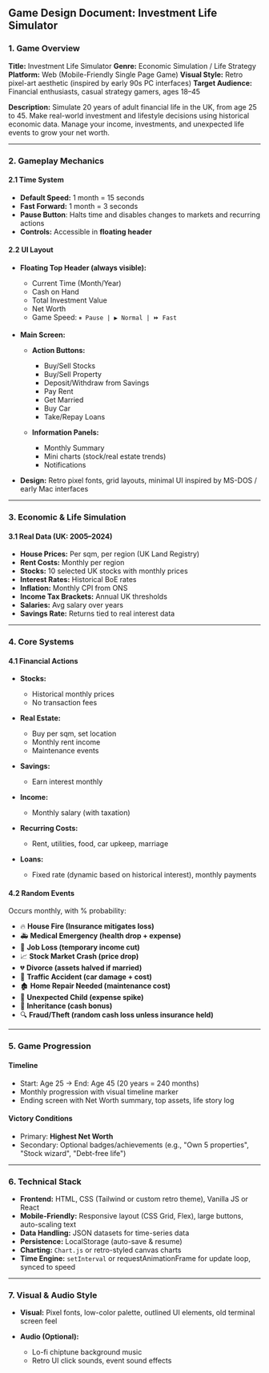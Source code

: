 ## **Game Design Document: Investment Life Simulator**

### **1. Game Overview**

**Title:** Investment Life Simulator
**Genre:** Economic Simulation / Life Strategy
**Platform:** Web (Mobile-Friendly Single Page Game)
**Visual Style:** Retro pixel-art aesthetic (inspired by early 90s PC interfaces)
**Target Audience:** Financial enthusiasts, casual strategy gamers, ages 18–45

**Description:**
Simulate 20 years of adult financial life in the UK, from age 25 to 45. Make real-world investment and lifestyle decisions using historical economic data. Manage your income, investments, and unexpected life events to grow your net worth.

---

### **2. Gameplay Mechanics**

#### **2.1 Time System**

* **Default Speed:** 1 month = 15 seconds
* **Fast Forward:** 1 month = 3 seconds
* **Pause Button**: Halts time and disables changes to markets and recurring actions
* **Controls:** Accessible in **floating header**

#### **2.2 UI Layout**

* **Floating Top Header (always visible):**

  * Current Time (Month/Year)
  * Cash on Hand
  * Total Investment Value
  * Net Worth
  * Game Speed: `⏸ Pause | ▶️ Normal | ⏩ Fast`

* **Main Screen:**

  * **Action Buttons:**

    * Buy/Sell Stocks
    * Buy/Sell Property
    * Deposit/Withdraw from Savings
    * Pay Rent
    * Get Married
    * Buy Car
    * Take/Repay Loans
  * **Information Panels:**

    * Monthly Summary
    * Mini charts (stock/real estate trends)
    * Notifications

* **Design:** Retro pixel fonts, grid layouts, minimal UI inspired by MS-DOS / early Mac interfaces

---

### **3. Economic & Life Simulation**

#### **3.1 Real Data (UK: 2005–2024)**

* **House Prices:** Per sqm, per region (UK Land Registry)
* **Rent Costs:** Monthly per region
* **Stocks:** 10 selected UK stocks with monthly prices
* **Interest Rates:** Historical BoE rates
* **Inflation:** Monthly CPI from ONS
* **Income Tax Brackets:** Annual UK thresholds
* **Salaries:** Avg salary over years
* **Savings Rate:** Returns tied to real interest data

---

### **4. Core Systems**

#### **4.1 Financial Actions**

* **Stocks:**

  * Historical monthly prices
  * No transaction fees
* **Real Estate:**

  * Buy per sqm, set location
  * Monthly rent income
  * Maintenance events
* **Savings:**

  * Earn interest monthly
* **Income:**

  * Monthly salary (with taxation)
* **Recurring Costs:**

  * Rent, utilities, food, car upkeep, marriage
* **Loans:**

  * Fixed rate (dynamic based on historical interest), monthly payments

#### **4.2 Random Events**

Occurs monthly, with % probability:

* 🔥 **House Fire (Insurance mitigates loss)**
* 🚑 **Medical Emergency (health drop + expense)**
* 💼 **Job Loss (temporary income cut)**
* 📈 **Stock Market Crash (price drop)**
* 💔 **Divorce (assets halved if married)**
* 🚗 **Traffic Accident (car damage + cost)**
* 🏚 **Home Repair Needed (maintenance cost)**
* 👶 **Unexpected Child (expense spike)**
* 🎉 **Inheritance (cash bonus)**
* 🔍 **Fraud/Theft (random cash loss unless insurance held)**

---

### **5. Game Progression**

#### **Timeline**

* Start: Age 25 → End: Age 45 (20 years = 240 months)
* Monthly progression with visual timeline marker
* Ending screen with Net Worth summary, top assets, life story log

#### **Victory Conditions**

* Primary: **Highest Net Worth**
* Secondary: Optional badges/achievements (e.g., "Own 5 properties", "Stock wizard", "Debt-free life")

---

### **6. Technical Stack**

* **Frontend:** HTML, CSS (Tailwind or custom retro theme), Vanilla JS or React
* **Mobile-Friendly:** Responsive layout (CSS Grid, Flex), large buttons, auto-scaling text
* **Data Handling:** JSON datasets for time-series data
* **Persistence:** LocalStorage (auto-save & resume)
* **Charting:** `Chart.js` or retro-styled canvas charts
* **Time Engine:** `setInterval` or requestAnimationFrame for update loop, synced to speed

---

### **7. Visual & Audio Style**

* **Visual:** Pixel fonts, low-color palette, outlined UI elements, old terminal screen feel
* **Audio (Optional):**

  * Lo-fi chiptune background music
  * Retro UI click sounds, event sound effects

